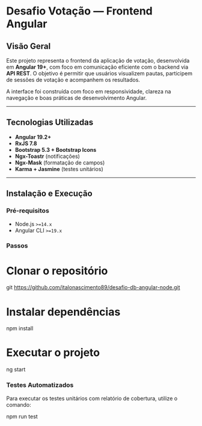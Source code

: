 #  Desafio Votação — Frontend Angular

##  Visão Geral

Este projeto representa o frontend da aplicação de votação, desenvolvida em **Angular 19+**, com foco em comunicação eficiente com o backend via **API REST**. O objetivo é permitir que usuários visualizem pautas, participem de sessões de votação e acompanhem os resultados.

A interface foi construída com foco em responsividade, clareza na navegação e boas práticas de desenvolvimento Angular.

---

## Tecnologias Utilizadas

- **Angular 19.2+**
- **RxJS 7.8**
- **Bootstrap 5.3 + Bootstrap Icons**
- **Ngx-Toastr** (notificações)
- **Ngx-Mask** (formatação de campos)
- **Karma + Jasmine** (testes unitários)

---

## Instalação e Execução

### Pré-requisitos

- Node.js `>=14.x`
- Angular CLI `>=19.x`

### Passos

# Clonar o repositório
git https://github.com/italonascimento89/desafio-db-angular-node.git

# Instalar dependências
npm install

# Executar o projeto
ng start

### Testes Automatizados

Para executar os testes unitários com relatório de cobertura, utilize o comando:

npm run test



